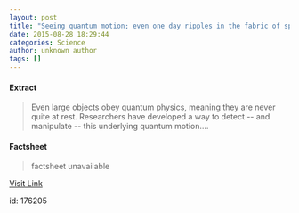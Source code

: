 ```yaml
---
layout: post
title: "Seeing quantum motion; even one day ripples in the fabric of space-time?"
date: 2015-08-28 18:29:44
categories: Science
author: unknown author
tags: []
---
```



#### Extract
>Even large objects obey quantum physics, meaning they are never quite at rest. Researchers have developed a way to detect -- and manipulate -- this underlying quantum motion....

#### Factsheet
>factsheet unavailable

[Visit Link](http://www.sciencedaily.com/releases/2015/08/150828142944.htm)

id:  176205


